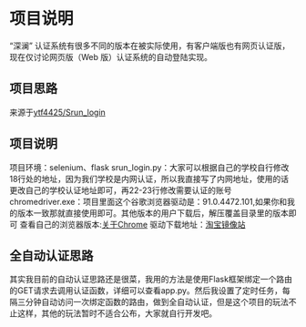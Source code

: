# 项目说明
“深澜” 认证系统有很多不同的版本在被实际使用，有客户端版也有网页认证版，现在仅讨论网页版（Web 版）认证系统的自动登陆实现。

## 项目思路
来源于[ytf4425/Srun_login](https://github.com/ytf4425/Srun_login/)

## 项目说明
项目环境：selenium、flask
srun_login.py：大家可以根据自己的学校自行修改18行处的地址，因为我们学校是内网认证，所以我直接写了内网地址，使用的话更改自己的学校认证地址即可，再22-23行修改需要认证的账号
chromedriver.exe：项目里面这个谷歌浏览器驱动是：91.0.4472.101,如果你和我的版本一致那就直接使用即可。其他版本的用户下载后，解压覆盖目录里的版本即可
查看自己的浏览器版本:[关于Chrome](https://jingyan.baidu.com/article/f0e83a25e1e06962e59101f3.html)
驱动下载地址：[淘宝镜像站](http://npm.taobao.org/mirrors/chromedriver/)

## 全自动认证思路
其实我目前的自动认证思路还是很菜，我用的方法是使用Flask框架绑定一个路由的GET请求去调用认证函数，详细可以查看app.py。然后我设置了定时任务，每隔三分钟自动访问一次绑定函数的路由，做到全自动认证，但是这个项目的玩法不止这样，其他的玩法暂时不适合公布，大家就自行开发吧。
